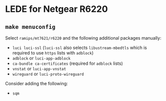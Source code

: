 # LEDE for Netgear R6220

## `make menuconfig`

Select `ramips/mt7621/r6220` and the following additional packages
manually:

- `luci luci-ssl` (`luci-ssl` also selects `libustream-mbedtls` which
  is required to use `https` lists with `adblock`)
- `adblock` or `luci-app-adblock`
- `ca-bundle ca-certificates` (required for `adblock` lists)
- `vnstat` or `luci-app-vnstat`
- `wireguard` or `luci-proto-wireguard`

Consider adding the following:

- `sqm`
